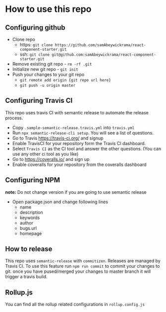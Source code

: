 # How to use this repo

## Configuring github

- Clone repo
  - https: `git clone https://github.com/samAbeywickrama/react-component-starter.git`
  - ssh: `git clone git@github.com:samAbeywickrama/react-component-starter.git`
- Remove existing git repo - `rm -rf .git`
- Initialize new git repo - `git init`
- Push your changes to your git repo
  - `git remote add origin {git repo url here}`
  - `git push -u origin master`

## Configuring Travis CI

This repo uses travis CI with semantic release to automate the release process.

- Copy `.sample-semantic-release.travis.yml` into `travis.yml`
- Run `npx semantic-release-cli setup`. You will see a list of questions.
- Go to Travis https://travis-ci.org/ and signup
- Enable TravisCI for your repository form the Travis CI dashboard.
- Select `Travis CI` as the CI tool and answer the other questions. (You can use any other ci tool as you like)
- Go to https://coveralls.io/ and sign up
- Enable coveralls for your repository from the coveralls dashboard

## Configuring NPM

**note:** Do not change version if you are going to use semantic release

- Open package.json and change following lines
  - name
  - description
  - keywords
  - author
  - bugs.url
  - homepage

## How to release

This repo uses `semantic-release` with `commitizen`. Releases are managed by Travis CI. To use this feature run `npm run commit` to commit your changes to git. once you have pused/merged your changes to master branch it will trigger a travis build.

## Rollup.js

You can find all the rollup related configurations in `rollup.config.js`
